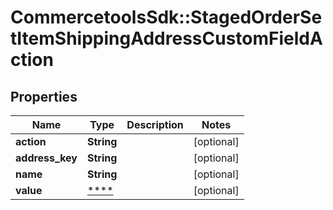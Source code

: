 # CommercetoolsSdk::StagedOrderSetItemShippingAddressCustomFieldAction

## Properties
Name | Type | Description | Notes
------------ | ------------- | ------------- | -------------
**action** | **String** |  | [optional] 
**address_key** | **String** |  | [optional] 
**name** | **String** |  | [optional] 
**value** | [****](.md) |  | [optional] 

